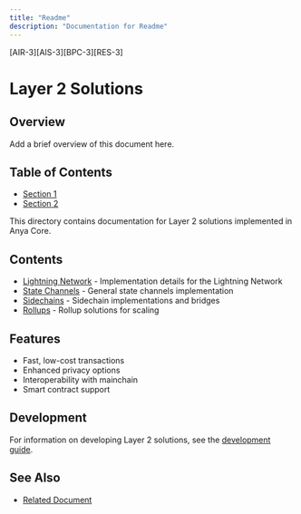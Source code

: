 ```yaml
---
title: "Readme"
description: "Documentation for Readme"
---
```


[AIR-3][AIS-3][BPC-3][RES-3]


# Layer 2 Solutions

## Overview

Add a brief overview of this document here.

## Table of Contents

- [Section 1](#section-1)
- [Section 2](#section-2)


This directory contains documentation for Layer 2 solutions implemented in Anya Core.

## Contents

- [Lightning Network](lightning.md) - Implementation details for the Lightning Network
- [State Channels](state_channels.md) - General state channels implementation
- [Sidechains](sidechains.md) - Sidechain implementations and bridges
- [Rollups](rollups.md) - Rollup solutions for scaling

## Features

- Fast, low-cost transactions
- Enhanced privacy options
- Interoperability with mainchain
- Smart contract support

## Development

For information on developing Layer 2 solutions, see the [development guide](development.md).

## See Also

- [Related Document](#related-document)

